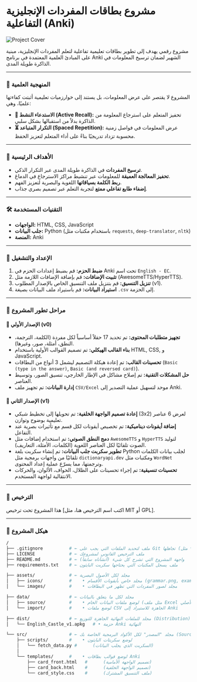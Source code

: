 # مشروع بطاقات المفردات الإنجليزية التفاعلية (Anki)

![Project Cover](https://leananki.com/wp-content/uploads/2020/06/How-to-Use-Anki-Tutorial.png)

مشروع رقمي يهدف إلى تطوير بطاقات تعليمية تفاعلية لتعلم المفردات الإنجليزية، مبنية على المبادئ العلمية المعتمدة في برنامج Anki الشهير لضمان ترسيخ المعلومات في الذاكرة طويلة المدى.

---

### **🌟 المنهجية العلمية**

المشروع لا يقتصر على عرض المعلومات، بل يستند إلى خوارزميات تعليمية أثبتت كفاءتها علميًا، وهي:

* **🧩 الاستدعاء النشط (Active Recall):** تحفيز المتعلم على استرجاع المعلومة من الذاكرة بدلاً من استقبالها بشكل سلبي.
* **⏳ التكرار المتباعد (Spaced Repetition):** عرض المعلومات في فواصل زمنية محسوبة تزداد تدريجيًا بناءً على أداء المتعلم لتعزيز الحفظ.

---

### **🎯 الأهداف الرئيسية**

* **ترسيخ المفردات** في الذاكرة طويلة المدى عبر التكرار الذكي.
* **تحفيز المعالجة العميقة** للمعلومات عبر تنشيط مراكز الاسترجاع في الدماغ.
* **ربط الكلمة بسياقاتها** اللغوية والبصرية لتعزيز الفهم.
* **إضفاء طابع تفاعلي ممتع** لتجربة التعلم عبر تصميم بصري جذاب.

---

### **🛠️ التقنيات المستخدمة**

* **الواجهات:** HTML, CSS, JavaScript
* **جلب البيانات:** Python (باستخدام مكتبات مثل `requests`, `deep-translator`, `nltk`)
* **المنصة:** Anki

---

### **🚀 الإعداد والتشغيل**

1.  **ضبط الحزم:** قم بضبط إعدادات الحزم في Anki تحت اسم `English - EC`.
2.  **تثبيت الإضافات:** قم بإضافة الإضافات اللازمة مثل (AwesomeTTS/HyperTTS).
3.  **تنزيل التنسيق:** قم بتنزيل ملف التنسيق الخاص بالإصدار المطلوب (v1).
4.  **استيراد البيانات:** قم باستيراد ملف البيانات بصيغة `.csv` إلى الحزمة.

---

### **🔧 مراحل تطور المشروع**

#### **🔹 الإصدار الأولي (v0)**

* **تجهيز متطلبات المحتوى:** تم تحديد 17 حقلاً أساسياً لكل مفردة (الكلمة، الترجمة، النطق، أمثلة، صور، وغيرها).
* **بناء القالب الهيكلي:** تم تصميم القوالب الأولية باستخدام HTML, CSS, و JavaScript.
* **تحسينات القالب:** تم إعادة هيكلة التصميم ليشمل 3 أنواع من البطاقات (`Basic (type in the answer)`, `Basic (and reversed card)`).
* **حل المشكلات التقنية:** تم إصلاح مشاكل في الإطار الخارجي، تنسيق الصور، وتوسيط العناصر.
* **إدارة البيانات:** تم تجهيز ملف `CSV/Excel` موحد لتسهيل عملية التصدير إلى Anki.

#### **🔹 الإصدار الثاني (v1)**

* **إعادة تصميم الواجهة الخلفية:** تم تحويلها إلى تخطيط شبكي (3x2) لعرض 6 عناصر تعليمية بوضوح وتوازن.
* **إضافة أيقونات ديناميكية:** تم تخصيص أيقونات لكل قسم مع تأثيرات بصرية عند التفاعل.
* **دمج النطق الصوتي:** تم استخدام إضافات مثل `AwesomeTTS` و `HyperTTS` لتوليد الصوت تلقائيًا لكل العناصر اللغوية (الكلمات، الأمثلة، التعاريف).
* **تطوير سكربت جلب البيانات:** تم إنشاء سكربت بلغة Python لجلب بيانات الكلمات تلقائيًا من واجهات برمجية مثل `dictionaryapi.dev` ومكتبات مثل `WordNet` وترجمتها، مما يسرّع عملية إعداد المحتوى.
* **تحسينات تنسيقية:** تم إجراء تحسينات على الظلال، الحواف، الألوان، والحركات الانتقالية لواجهة المستخدم.

---

### **📄 الترخيص**

هذا المشروع تحت ترخيص [اكتب اسم الترخيص هنا، مثل MIT أو GPL].


---

### **📁 هيكل المشروع**

```bash
/
├── .gitignore          # ← ملف لتحديد الملفات التي يجب على Git تجاهلها (مثل venv)
├── LICENSE             # ← ملف الترخيص القانوني لمشروعك
├── README.md           # ← واجهة المشروع التي تشرح كل شيء (أنشأناه سابقاً)
├── requirements.txt    # ← ملف يسجل المكتبات التي يحتاجها سكربت البايثون

├── assets/             # ← مجلد لكل الأصول البصرية
│   ├── icons/          #    • مجلد خاص بأيقونات الأقسام (grammar.png, example.png)
│   └── images/         #    • مجلد لصور المفردات التي تظهر في البطاقات

├── data/               # ← مجلد لكل ما يتعلق بالبيانات
│   ├── source/         #    • لوضع ملفات البيانات الخام (مثل ملف Excel الأصلي)
│   └── import/         #    • لوضع ملفات CSV الجاهزة للاستيراد إلى Anki

├── dist/               # ← مجلد للملفات النهائية الجاهزة للتوزيع (Distribution)
│   └── English_Castle_v1.apkg   # • حزمة Anki النهائية

└── src/                # ← مجلد "المصدر" لكل الأكواد البرمجية الخاصة بك (Source)
    ├── scripts/        #    • لوضع سكربتات البايثون
    │   └── fetch_data.py #      (السكربت الذي يجلب البيانات)
    │
    └── templates/      #    • لوضع قوالب بطاقات Anki
        ├── card_front.html   #      (تصميم الواجهة الأمامية)
        ├── card_back.html    #      (تصميم الواجهة الخلفية)
        └── card_style.css    #      (ملف التنسيق المشترك)
